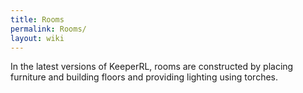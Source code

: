 ```yaml
---
title: Rooms
permalink: Rooms/
layout: wiki
---
```


In the latest versions of KeeperRL, rooms are constructed by placing
furniture and building floors and providing lighting using torches.
